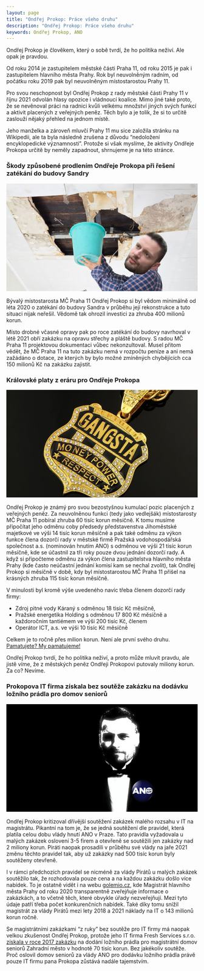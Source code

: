 ```yaml
---
layout: page
title: "Ondřej Prokop: Práce všeho druhu"
description: "Ondřej Prokop: Práce všeho druhu"
keywords: Ondřej Prokop, ANO
---
```


Ondřej Prokop je člověkem, který o sobě tvrdí, že ho politika neživí. Ale opak je pravdou.

Od roku 2014 je zastupitelem městské části Praha 11, od roku 2015 je pak i zastupitelem hlavního města Prahy. Rok byl neuvolněným radním, od počátku roku 2019 pak byl neuvolněným místostarostou Prahy 11. 

Pro svou neschopnost byl Ondřej Prokop z rady městské části Prahy 11 v říjnu 2021 odvolán hlasy opozice i vládnoucí koalice. Mimo jiné také proto, že se nevěnoval práci na radnici kvůli velkému množství jiných svých funkcí a aktivit placených z veřejných peněz. Těch bylo a je tolik, že si to určitě zaslouží nějaký přehled na jednom místě.
 
Jeho manželka a zároveň mluvčí Prahy 11 mu sice založila stránku na Wikipedii, ale ta byla následně zrušena z důvodu “nedoložení encyklopedické významnosti”. Protože si však myslíme, že aktivity Ondřeje Prokopa určitě by neměly zapadnout, shrnujeme je na této stránce.


### Škody způsobené prodlením Ondřeje Prokopa při řešení zatékání do budovy Sandry

![Pomůže kbelík?](/assets/img/prokop/sandra.jpg "Pomůže kbelík?")

Bývalý místostarosta MČ Praha 11 Ondřej Prokop si byl vědom minimálně od léta 2020 o zatékání do budovy Sandra v průběhu její rekonstrukce a tuto situaci nijak neřešil. Vědomě tak ohrozil investici za zhruba 400 milionů korun.

Místo drobné včasné opravy pak po roce zatékání do budovy navrhoval v létě 2021 obří zakázku na opravu střechy a pláště budovy. S radou MČ Praha 11 projektovou dokumentaci vůbec nekonzultoval. Musel přitom vědět, že MČ Praha 11 na tuto zakázku nemá v rozpočtu peníze a ani nemá zažádáno o dotace, ze kterých by bylo možné zmíněných chybějících cca 150 milionů Kč na zakázku zajistit.

### Královské platy z eráru pro Ondřeje Prokopa

![Money Power!](/assets/img/prokop/gangsta.jpg "Money Power!")

Ondřej Prokop je známý pro svou bezostyšnou kumulací pozic placených z veřejných peněz. Za neuvolněnou funkci (tedy jako vedlejšák) místostarosty MČ Praha 11 pobíral zhruba 60 tisíc korun měsíčně. K tomu musíme připočítat jeho odměnu coby předsedy představenstva Jihoměstské majetkové ve výši 14 tisíc korun měsíčně a pak také odměnu za výkon funkce člena dozorčí rady v městské firmě Pražská vodohospodářská společnost a.s. (nominován hnutím ANO) s odměnou ve výši 21 tisíc korun měsíčně, kde se účastnil za tři roky pouze dvou jednání dozorčí rady. A když si připočteme odměnu za výkon člena zastupitelstva hlavního města Prahy (kde často neúčastní jednání komisí kam se nechal zvolit), tak Ondřej Prokop si měsíčně v době, kdy byl místostarostou MČ Praha 11 přišel na krásných zhruba 115 tisíc korun měsíčně. 

V minulosti byl kromě výše uvedeného navíc třeba členem dozorčí rady firmy:
* Zdroj pitné vody Káraný s odměnou 18 tisíc Kč měsíčně, 
* Pražské energetika Holding s odměnou 17 800 Kč měsíčně a každoročním tantiémem ve výši 200 tisíc Kč, členem 
* Operátor ICT, a.s. ve výši 10 tisíc Kč měsíčně

Celkem je to ročně přes milion korun. Není ale první svého druhu. [Pamatujete? My pamatujeme!](https://prazsky.denik.cz/zpravy_region/zastupitelka-hasova-si-v-pre-vydelala-1-2-mil-kritizuji-pirati-20160721.html)

Ondřej Prokop tvrdí, že ho politika neživí, a proto může mluvit pravdu, ale jistě víme, že z městských peněz Ondřeji Prokopovi putovaly miliony korun. Za co? Nevíme.

### Prokopova IT firma získala bez soutěže zakázku na dodávku ložního prádla pro domov seniorů

![Dostal dům seniorů nabídku, kterou nemohl odmítnout?](/assets/img/prokop/don.jpg "Dostal dům seniorů nabídku, kterou nemohl odmítnout?")

Ondřej Prokop kritizoval dřívější soutěžení zakázek malého rozsahu v IT na magistrátu. Pikantní na tom je, že se jedná soutěžení dle pravidel, která platila celou dobu vlády hnutí ANO v Praze. Tato pravidla vyžadovala u malých zakázek oslovení 3-5 firem a otevřeně se soutěžili jen zakázky nad 2 miliony korun. Piráti naopak prosadili v průběhu své vlády na jaře 2021 změnu těchto pravidel tak, aby už zakázky nad 500 tisíc korun byly soutěženy otevřeně.

I v rámci předchozích pravidel se nicméně za vlády Pirátů u malých zakázek soutěžilo tak, že rozhodovala pouze cena a na každou zakázku došlo více nabídek. To je ostatně vidět i na webu [golemio.cz](golemio.cz), kde Magistrát hlavního města Prahy od roku 2020 transparentně zveřejňuje informace o zakázkách, a to včetně těch, které obvykle úřady nezveřejňují. Mezi tyto údaje patří třeba počet konkurenčních nabídek. Také díky tomu snížil magistrát za vlády Pirátů mezi lety 2018 a 2021 náklady na IT o 143 milionů korun ročně.

Se magistrátními zakázkami “z ruky” bez soutěže pro IT firmy má naopak velkou zkušenost Ondřej Prokop, protože jeho IT firma Fresh Services s.r.o. [získala v roce 2017 zakázku](https://www.hlidacstatu.cz/Detail/1604110?qs=ico%3A28180208) na dodání ložního prádla pro magistrátní domov seniorů Zahradní město v hodnotě 70 tisíc korun. Bez jakékoliv soutěže. Proč oslovil domov seniorů za vlády ANO pro dodávku ložního prádla právě pouze IT firmu pana Prokopa zůstává nadále tajemstvím.

